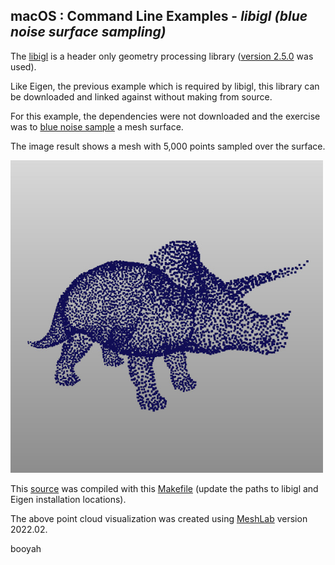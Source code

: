 
## macOS : Command Line Examples - *libigl (blue noise surface sampling)*

The [libigl](https://libigl.github.io) is a header only geometry processing library ([version 2.5.0](https://github.com/libigl/libigl) was used).

Like Eigen, the previous example which is required by libigl, this library can be downloaded and linked against without making from source.

For this example, the dependencies were not downloaded and the exercise was to [blue noise sample](https://libigl.github.io/tutorial/#blue-noise-surface-sampling) a mesh surface.

The image result shows a mesh with 5,000 points sampled over the surface. 

<img src="libigl_blue_noise_sample_surface.jpg" width=500px>

This [source](libigl_blue_noise.cc) was compiled with this [Makefile](Makefile) (update the paths to libigl and Eigen installation locations).

The above point cloud visualization was created using [MeshLab](https://www.meshlab.net) version 2022.02.

booyah

